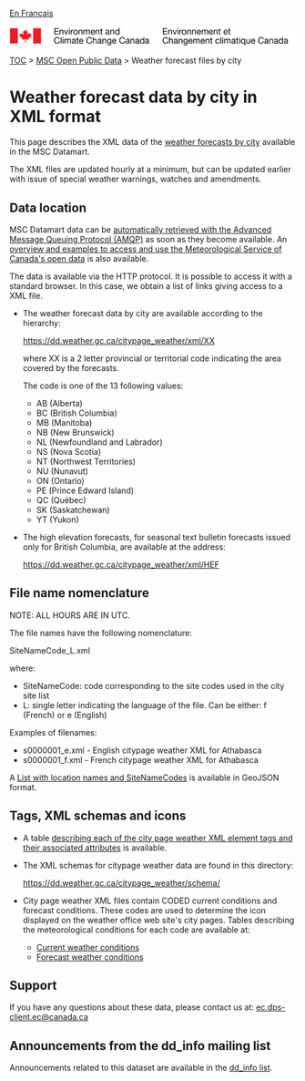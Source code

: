 [En Français](readme_citypageweather-datamart_fr.md)

![ECCC logo](../../img_eccc-logo.png)

[TOC](../../readme_en.md) > [MSC Open Public Data](../readme_en.md) > Weather forecast files by city

# Weather forecast data by city in XML format

This page describes the XML data of the [weather forecasts by city](readme_citypageweather_en.md) available in the MSC Datamart.

The XML files are updated hourly at a minimum, but can be updated earlier with issue of special weather warnings, watches and amendments.

## Data location

MSC Datamart data can be [automatically retrieved with the Advanced Message Queuing Protocol (AMQP)](.../../msc-datamart/amqp_en.md) as soon as they become available. An [overview and examples to access and use the Meteorological Service of Canada's open data](.../../usage/readme_en.md) is also available.

The data is available via the HTTP protocol. It is possible to access it with a standard browser. In this case, we obtain a list of links giving access to a XML file.

* The weather forecast data by city are available according to the hierarchy:

  https://dd.weather.gc.ca/citypage_weather/xml/XX
  
  where XX is a 2 letter provincial or territorial code indicating the area covered by the forecasts. 

  The code is one of the 13 following values:

  * AB (Alberta)
  * BC (British Columbia)
  * MB (Manitoba)
  * NB (New Brunswick)
  * NL (Newfoundland and Labrador)
  * NS (Nova Scotia)
  * NT (Northwest Territories)
  * NU (Nunavut)
  * ON (Ontario)
  * PE (Prince Edward Island)
  * QC (Québec)
  * SK (Saskatchewan)
  * YT (Yukon)
  
* The high elevation forecasts, for seasonal text bulletin forecasts issued only for British Columbia, are available at the address:
   
   https://dd.weather.gc.ca/citypage_weather/xml/HEF
   
## File name nomenclature 

NOTE: ALL HOURS ARE IN UTC.

The file names have the following nomenclature:

SiteNameCode_L.xml

where:

* SiteNameCode: code corresponding to the site codes used in the city site list 
* L: single letter indicating the language of the file. Can be either: f
(French) or e (English)

Examples of filenames:

* s0000001_e.xml - English citypage weather XML for Athabasca
* s0000001_f.xml - French citypage weather XML for Athabasca

A [List with location names and SiteNameCodes](http://collaboration.cmc.ec.gc.ca/cmc/cmos/public_doc/msc-data/citypage-weather/site_list_en.geojson) is available in GeoJSON format.

## Tags, XML schemas and icons

* A table [describing each of the city page weather XML element tags and their associated attributes](http://collaboration.cmc.ec.gc.ca/cmc/cmos/public_doc/msc-data/citypage-weather/citypage_tags_table_e.csv) is available.

* The XML schemas for citypage weather data are found in this directory:

  https://dd.weather.gc.ca/citypage_weather/schema/

* City page weather XML files contain CODED current conditions and forecast conditions. These codes are used to determine the icon displayed on the weather office web site's city pages. Tables describing the meteorological conditions for each code are available at:
   
   * [Current weather conditions](http://collaboration.cmc.ec.gc.ca/cmc/cmos/public_doc/msc-data/citypage-weather/current_conditions_icon_code_descriptions_e.csv)
   * [Forecast weather conditions](http://collaboration.cmc.ec.gc.ca/cmc/cmos/public_doc/msc-data/citypage-weather/forecast_conditions_icon_code_descriptions_e.csv)

## Support

If you have any questions about these data, please contact us at: ec.dps-client.ec@canada.ca

## Announcements from the dd_info mailing list 

Announcements related to this dataset are available in the [dd_info list](https://lists.ec.gc.ca/cgi-bin/mailman/listinfo/dd_info).





